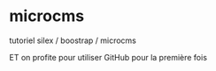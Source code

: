 # microcms

tutoriel silex / boostrap / microcms

ET on profite pour utiliser GitHub pour la première fois

